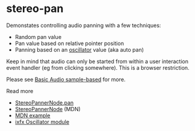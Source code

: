 # stereo-pan

Demonstates controlling audio panning with a few techniques:
* Random pan value
* Pan value based on relative pointer position
* Panning based on an [oscillator](https://ixfx.fun/modulation/oscillators/usage/) value (aka auto pan)

Keep in mind that audio can only be started from within a user interaction event handler (eg from clicking somewhere). This is a browser restriction.

Please see [Basic Audio sample-based](../Basic-Audio-Sample.md) for more.

Read more
* [StereoPannerNode.pan](https://developer.mozilla.org/en-US/docs/Web/API/StereoPannerNode/pan)
* [StereoPannerNode](https://developer.mozilla.org/en-US/docs/Web/API/StereoPannerNode) (MDN)
* [MDN example](https://developer.mozilla.org/en-US/docs/Web/API/BaseAudioContext/createStereoPanner#example)
* [ixfx Oscillator module](https://ixfx.fun/modulation/oscillators/usage/)

